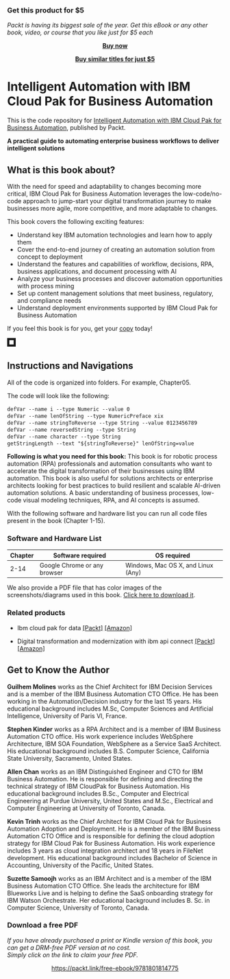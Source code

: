 
### Get this product for $5

<i>Packt is having its biggest sale of the year. Get this eBook or any other book, video, or course that you like just for $5 each</i>


<b><p align='center'>[Buy now](https://packt.link/9781801814775)</p></b>


<b><p align='center'>[Buy similar titles for just $5](https://subscription.packtpub.com/search)</p></b>


# Intelligent Automation with IBM Cloud Pak for Business Automation

<a href="https://www.packtpub.com/product/intelligent-automation-with-ibm-cloud-pak-for-business-automation/9781801814775"><img src="https://static.packt-cdn.com/products/9781801814775/cover/smaller" alt="" height="256px" align="right"></a>

This is the code repository for [Intelligent Automation with IBM Cloud Pak for Business Automation](https://github.com/PacktPublishing/Intelligent-Automation-with-IBM-Cloud-Pak-for-Business-Automation), published by Packt.

**A practical guide to automating enterprise business workflows to deliver intelligent solutions**

## What is this book about?
With the need for speed and adaptability to changes becoming more critical, IBM Cloud Pak for Business Automation leverages the low-code/no-code approach to jump-start your digital transformation journey to make businesses more agile, more competitive, and more adaptable to changes.

This book covers the following exciting features:
* Understand key IBM automation technologies and learn how to apply them
* Cover the end-to-end journey of creating an automation solution from concept to deployment
* Understand the features and capabilities of workflow, decisions, RPA, business applications, and document processing with AI
* Analyze your business processes and discover automation opportunities with process mining
* Set up content management solutions that meet business, regulatory, and compliance needs
* Understand deployment environments supported by IBM Cloud Pak for Business Automation

If you feel this book is for you, get your [copy](https://www.amazon.com/dp/1801814775) today!

<a href="https://www.packtpub.com/?utm_source=github&utm_medium=banner&utm_campaign=GitHubBanner"><img src="https://raw.githubusercontent.com/PacktPublishing/GitHub/master/GitHub.png" 
alt="https://www.packtpub.com/" border="5" /></a>

## Instructions and Navigations
All of the code is organized into folders. For example, Chapter05.

The code will look like the following:
```
defVar --name i --type Numeric --value 0
defVar --name lenOfString --type NumericPreface xix
defVar --name stringToReverse --type String --value 0123456789
defVar --name reversedString --type String
defVar --name character --type String
getStringLength --text "${stringToReverse}" lenOfString=value
```

**Following is what you need for this book:**
This book is for robotic process automation (RPA) professionals and automation consultants who want to accelerate the digital transformation of their businesses using IBM automation. This book is also useful for solutions architects or enterprise architects looking for best practices to build resilient and scalable AI-driven automation solutions. A basic understanding of business processes, low-code visual modeling techniques, RPA, and AI concepts is assumed.

With the following software and hardware list you can run all code files present in the book (Chapter 1-15).
### Software and Hardware List
| Chapter | Software required | OS required |
| -------- | ------------------------------------ | ----------------------------------- |
| 2-14 | Google Chrome or any browser | Windows, Mac OS X, and Linux (Any) |

We also provide a PDF file that has color images of the screenshots/diagrams used in this book. [Click here to download it](https://packt.link/Sy5zD).

### Related products
* Ibm cloud pak for data  [[Packt]](https://www.packtpub.com/product/ibm-cloud-pak-for-data/9781800562127) [[Amazon]](https://www.amazon.com/dp/1800562128)

* Digital transformation and modernization with ibm api connect [[Packt]](https://www.packtpub.com/product/digital-transformation-and-modernization-with-ibm-api-connect/9781801070799) [[Amazon]](https://www.amazon.com/dp/1801070792)



## Get to Know the Author
**Guilhem Molines**
works as the Chief Architect for IBM Decision Services and is a member of the IBM Business Automation CTO Office. He has been working in the Automation/Decision industry for the last 15 years. His educational background includes M.Sc, Computer Sciences and Artificial Intelligence, University of Paris VI, France.

**Stephen Kinder**
works as a RPA Architect and is a member of IBM Business Automation CTO office. His work experience includes WebSphere Architecture, IBM SOA Foundation, WebSphere as a Service SaaS Architect. His educational background includes B.S. Computer Science, California State University, Sacramento, United States.

**Allen Chan**
works as an IBM Distinguished Engineer and CTO for IBM Business Automation. He is responsible for defining and directing the technical strategy of IBM CloudPak for Business Automation. His educational background includes B.Sc., Computer and Electrical Engineering at Purdue University, United States and M.Sc., Electrical and Computer Engineering at University of Toronto, Canada.

**Kevin Trinh**
works as the Chief Architect for IBM Cloud Pak for Business Automation Adoption and Deployment. He is a member of the IBM Business Automation CTO Office and is responsible for defining the cloud adoption strategy for IBM Cloud Pak for Business Automation. His work experience includes 3 years as cloud integration architect and 18 years in FileNet development. His educational background includes Bachelor of Science in Accounting, University of the Pacific, United States.

**Suzette Samoojh**
 works as an IBM Architect and is a member of the IBM Business Automation CTO Office. She leads the architecture for IBM Blueworks Live and is helping to define the SaaS onboarding strategy for IBM Watson Orchestrate. Her educational background includes B. Sc. in Computer Science, University of Toronto, Canada.



### Download a free PDF

 <i>If you have already purchased a print or Kindle version of this book, you can get a DRM-free PDF version at no cost.<br>Simply click on the link to claim your free PDF.</i>
<p align="center"> <a href="https://packt.link/free-ebook/9781801814775">https://packt.link/free-ebook/9781801814775 </a> </p>